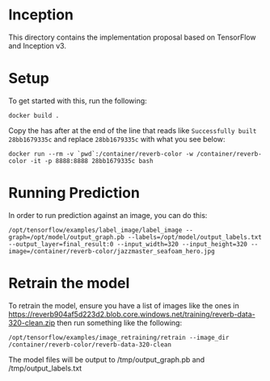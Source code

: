 # Inception
This directory contains the implementation proposal based on TensorFlow and Inception v3.

# Setup
To get started with this, run the following:

```
docker build .
```

Copy the has after at the end of the line that reads like `Successfully built 28bb1679335c` and replace `28bb1679335c` with what you see below:

```
docker run --rm -v `pwd`:/container/reverb-color -w /container/reverb-color -it -p 8888:8888 28bb1679335c bash
```

# Running Prediction
In order to run prediction against an image, you can do this:

```
/opt/tensorflow/examples/label_image/label_image --graph=/opt/model/output_graph.pb --labels=/opt/model/output_labels.txt --output_layer=final_result:0 --input_width=320 --input_height=320 --image=/container/reverb-color/jazzmaster_seafoam_hero.jpg
```

# Retrain the model
To retrain the model, ensure you have a list of images like the ones in https://reverb904af5d223d2.blob.core.windows.net/training/reverb-data-320-clean.zip
then run something like the following:

```
/opt/tensorflow/examples/image_retraining/retrain --image_dir /container/reverb-color/reverb-data-320-clean
```

The model files will be output to /tmp/output_graph.pb and /tmp/output_labels.txt

